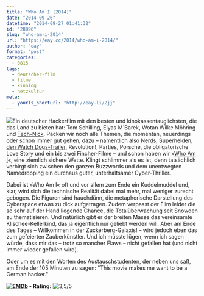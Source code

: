```yaml
---
title: "Who Am I (2014)"
date: "2014-09-26"
datetime: "2014-09-27 01:41:32"
id: "28896"
slug: "who-am-i-2014"
url: "https://eay.cc/2014/who-am-i-2014/"
author: "eay"
format: "post"
categories:
  - 0815
tags:
  - deutscher-film
  - filme
  - kinolog
  - netzkultur
meta:
  - yourls_shorturl: "http://eay.li/2jj"
---
```


![](https://eay.cc/uploads/movies/whoami_2014.jpg)Ein deutscher Hackerfilm mit den besten und kinokassentauglichsten, die das Land zu bieten hat: Tom Schilling, Elyas M´Barek, Wotan Wilke Möhring und [Tech-Nick](https://de.wikipedia.org/wiki/Antoine_Monot,_Jr.). Packen wir noch alle Themen, die momentan, neuerdings oder schon immer gut gehen, dazu – namentlich also Nerds, Superhelden, [den Watch Dogs-Trailer](https://www.youtube.com/watch?v=DqoQG_XYF-8), Revolution!, Parties, Porsche, die obligatorische Love Story und ein bis zwei Fincher-Filme – und schon haben wir »[Who Am I](http://www.imdb.com/title/tt3042408/)«, eine ziemlich sichere Wette. Klingt schlimmer als es ist, denn tatsächlich verbirgt sich zwischen den ganzen Buzzwords und dem unentwegten Namedropping ein durchaus guter, unterhaltsamer Cyber-Thriller.

Dabei ist »Who Am I« oft und vor allem zum Ende ein Kuddelmuddel und, klar, wird sich die technische Realität dabei mal mehr, mal weniger zurecht gebogen. Die Figuren sind hauchdünn, die metaphorische Darstellung des Cyberspace etwas zu dick aufgetragen. Zudem verpasst der Film leider die so sehr auf der Hand liegende Chance, die Totalüberwachung seit Snowden zu thematisieren. Und natürlich gibt er der breiten Masse das vereinsamte Klischee-Kellerkind, das ja eigentlich nur geliebt werden will. Aber am Ende des Tages – Willkommen in der Zuckerberg-Galaxis! – wird jedoch eben das zum gefeierten Zauberkünstler. Und ich müsste lügen, wenn ich sagen würde, dass mir das – trotz so mancher Flaws – nicht gefallen hat (und nicht immer wieder gefallen wird).

Oder um es mit den Worten des Austauschstudenten, der neben uns saß, am Ende der 105 Minuten zu sagen: "This movie makes me want to be a German hacker."

 **[![EMDb](https://eay.cc/uploads/pages/emdb/emdb_mini.gif)](http://eay.cc/emdb/) - Rating:** ![3,5/5](https://eay.cc/uploads/pages/emdb/s_3-5.gif)
